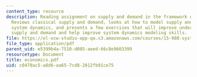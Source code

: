 ```yaml
---
content_type: resource
description: Reading assignment on supply and demand in the framework of system dynamics.
  Reviews classical supply and demand, looks at how to model supply and demand using
  system dynamics, and presents a few exercises that will improve understanding of
  supply and demand and help improve system dynamics modeling skills.
file: https://ol-ocw-studio-app-qa.s3.amazonaws.com/courses/15-988-system-dynamics-self-study-fall-1998-spring-1999/c0478ac5a8d6aa657cd82812fb91ce75_economics.pdf
file_type: application/pdf
parent_uid: e5399b4a-7510-d085-aeed-66c8e9603399
resourcetype: Document
title: economics.pdf
uid: c0478ac5-a8d6-aa65-7cd8-2812fb91ce75
---
```

